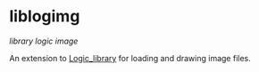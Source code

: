 # liblogimg

*library logic image*

An extension to [Logic_library](https://github.com/RoboticsBrno/Logic_library) for loading and drawing image files.